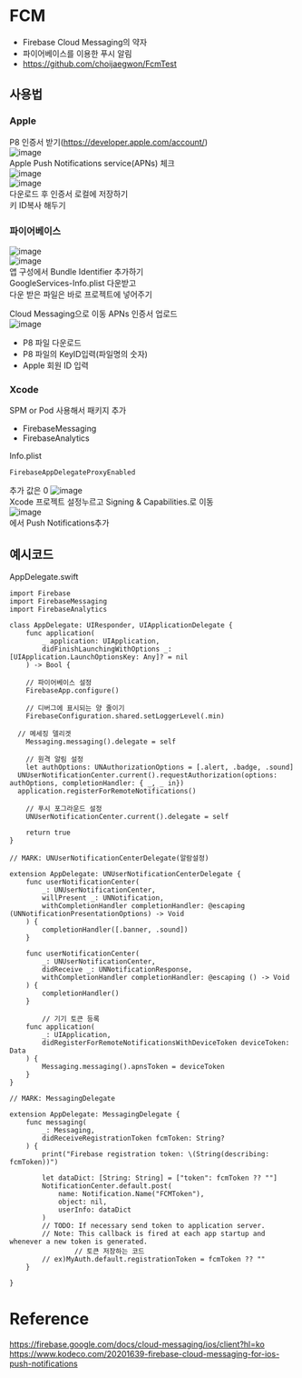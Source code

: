 # FCM
- Firebase Cloud Messaging의 약자  
- 파이어베이스를 이용한 푸시 알림
- https://github.com/choijaegwon/FcmTest  

## 사용법  

### Apple 
P8 인증서 받기(https://developer.apple.com/account/)  
![image](https://user-images.githubusercontent.com/68246962/232309127-26efe7c4-9cf7-4eb6-a093-d1c684005260.png)  
Apple Push Notifications service(APNs) 체크  
![image](https://user-images.githubusercontent.com/68246962/232309232-f7cb1a6d-ecd2-41fc-8846-508381f4e326.png)  
![image](https://user-images.githubusercontent.com/68246962/232309430-ed7b0f88-3c3d-45b9-a87a-a253a1c79d97.png)  
다운로드 후 인증서 로컬에 저장하기  
키 ID복사 해두기

### 파이어베이스 
![image](https://user-images.githubusercontent.com/68246962/232309640-1545e1da-70c1-443e-9bab-9adf47894368.png)  
![image](https://user-images.githubusercontent.com/68246962/232309708-42816123-6c60-4c7f-a6af-f10d1e256ce8.png)  
앱 구성에서 Bundle Identifier 추가하기    
GoogleServices-Info.plist 다운받고  
다운 받은 파일은 바로 프로젝트에 넣어주기  

Cloud Messaging으로 이동 APNs 인증서 업로드  
![image](https://user-images.githubusercontent.com/68246962/232309841-d8313682-8b26-4303-999e-4316ea7659ca.png)  

- P8 파일 다운로드
- P8 파일의 KeyID입력(파일명의 숫자)
- Apple 회원 ID 입력

### Xcode
SPM or Pod 사용해서 패키지 추가
- FirebaseMessaging
- FirebaseAnalytics

Info.plist
~~~
FirebaseAppDelegateProxyEnabled
~~~
추가 값은 0 
![image](https://user-images.githubusercontent.com/68246962/232310070-7a5f26e5-2107-4b64-b9f0-36507d8040c6.png)  
Xcode 프로젝트 설정누르고 Signing & Capabilities.로 이동  
![image](https://user-images.githubusercontent.com/68246962/232310535-c1494ddc-e491-4627-8d53-ee146c84b177.png)  
에서 Push Notifications추가  


## 예시코드

AppDelegate.swift
~~~
import Firebase
import FirebaseMessaging
import FirebaseAnalytics

class AppDelegate: UIResponder, UIApplicationDelegate {
	func application(
        _ application: UIApplication,
        didFinishLaunchingWithOptions _: [UIApplication.LaunchOptionsKey: Any]? = nil
    ) -> Bool {
  
	// 파이어베이스 설정
	FirebaseApp.configure()

	// 디버그에 표시되는 양 줄이기
	FirebaseConfiguration.shared.setLoggerLevel(.min)
	
  // 메세징 델리겟
	Messaging.messaging().delegate = self

	// 원격 알림 설정
	let authOptions: UNAuthorizationOptions = [.alert, .badge, .sound]
  UNUserNotificationCenter.current().requestAuthorization(options: authOptions, completionHandler: { _, _ in})
  application.registerForRemoteNotifications()

	// 푸시 포그라운드 설정
	UNUserNotificationCenter.current().delegate = self

	return true
}

// MARK: UNUserNotificationCenterDelegate(알람설정)

extension AppDelegate: UNUserNotificationCenterDelegate {
    func userNotificationCenter(
        _: UNUserNotificationCenter,
        willPresent _: UNNotification,
        withCompletionHandler completionHandler: @escaping (UNNotificationPresentationOptions) -> Void
    ) {
        completionHandler([.banner, .sound])
    }

    func userNotificationCenter(
        _: UNUserNotificationCenter,
        didReceive _: UNNotificationResponse,
        withCompletionHandler completionHandler: @escaping () -> Void
    ) {
        completionHandler()
    }

		// 기기 토큰 등록
    func application(
        _: UIApplication,
        didRegisterForRemoteNotificationsWithDeviceToken deviceToken: Data
    ) {
        Messaging.messaging().apnsToken = deviceToken
    }
}

// MARK: MessagingDelegate

extension AppDelegate: MessagingDelegate {
    func messaging(
        _: Messaging,
        didReceiveRegistrationToken fcmToken: String?
    ) {
        print("Firebase registration token: \(String(describing: fcmToken))")

        let dataDict: [String: String] = ["token": fcmToken ?? ""]
        NotificationCenter.default.post(
            name: Notification.Name("FCMToken"),
            object: nil,
            userInfo: dataDict
        )
        // TODO: If necessary send token to application server.
        // Note: This callback is fired at each app startup and whenever a new token is generated.
				// 토큰 저장하는 코드
        // ex)MyAuth.default.registrationToken = fcmToken ?? ""
    }

}
~~~

# Reference
https://firebase.google.com/docs/cloud-messaging/ios/client?hl=ko  
https://www.kodeco.com/20201639-firebase-cloud-messaging-for-ios-push-notifications  
